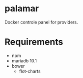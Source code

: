 # palamar
Docker controle panel for providers.

# Requirements
* npm
* mariadb 10.1
* bower
  * flot-charts


